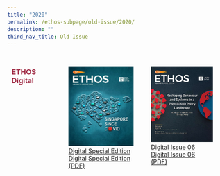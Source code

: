 ```yaml
---
title: "2020"
permalink: /ethos-subpage/old-issue/2020/
description: ""
third_nav_title: Old Issue
---
```

<style>

.grid-container h3
{
	color: #9f2943;
	width:70%;
}
	
.grid-container {
  display: grid;
  grid-template-columns: auto auto auto;

  padding: 10px;
}

.grid-item 
{
  padding: 20px;

}
</style>



<div class="grid-container">
<h3> ETHOS Digital </h3>
<div class="grid-item">
	<img src="/images/Ethos_Images/Ethos_Digital_Special_Edition/Cover_Ethos_SED_WEB.jpg"><br>
	<a href="#">Digital Special Edition</a><br>
	<a href="#">Digital Special Edition (PDF)</a>
</div>
	
<div class="grid-item">
<img src="/images/Ethos_Images/Ethos_Digital_Issue_06/Ethos_Digital_Jun2020_Coverv2-1.jpg"><br>
	<a href="#">Digital Issue 06</a><br>
	<a href="#">Digital Issue 06 (PDF)</a>
</div>
</div>
